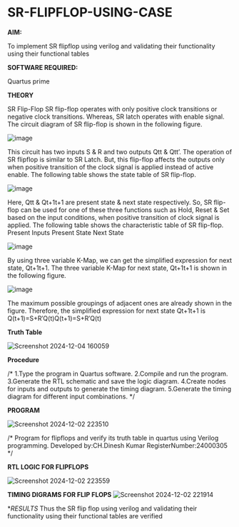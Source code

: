 # SR-FLIPFLOP-USING-CASE

**AIM:**

To implement  SR flipflop using verilog and validating their functionality using their functional tables

**SOFTWARE REQUIRED:**

Quartus prime

**THEORY**

SR Flip-Flop SR flip-flop operates with only positive clock transitions or negative clock transitions. Whereas, SR latch operates with enable signal. The circuit diagram of SR flip-flop is shown in the following figure.

![image](https://github.com/naavaneetha/SR-FLIPFLOP-USING-CASE/assets/154305477/0f710028-ad52-4d3e-9276-8714cf023a25)

 
This circuit has two inputs S & R and two outputs Qtt & Qtt’. The operation of SR flipflop is similar to SR Latch. But, this flip-flop affects the outputs only when positive transition of the clock signal is applied instead of active enable. The following table shows the state table of SR flip-flop.

![image](https://github.com/naavaneetha/SR-FLIPFLOP-USING-CASE/assets/154305477/dabfc4f4-87e3-4cbc-9472-f89ee1b5ed30)

 
Here, Qtt & Qt+1t+1 are present state & next state respectively. So, SR flip-flop can be used for one of these three functions such as Hold, Reset & Set based on the input conditions, when positive transition of clock signal is applied. The following table shows the characteristic table of SR flip-flop. Present Inputs Present State Next State

![image](https://github.com/naavaneetha/SR-FLIPFLOP-USING-CASE/assets/154305477/dd90d16c-aec5-4290-a586-e2346b1e9eb5)

 
By using three variable K-Map, we can get the simplified expression for next state, Qt+1t+1. The three variable K-Map for next state, Qt+1t+1 is shown in the following figure.

![image](https://github.com/naavaneetha/SR-FLIPFLOP-USING-CASE/assets/154305477/473efad6-d70b-4ca7-aeb7-898bbfca319f)

 
The maximum possible groupings of adjacent ones are already shown in the figure. Therefore, the simplified expression for next state Qt+1t+1 is Q(t+1)=S+R′Q(t)Q(t+1)=S+R′Q(t)

**Truth Table**

![Screenshot 2024-12-04 160059](https://github.com/user-attachments/assets/96a53855-6430-4f4a-903e-d4db58f46cc4)


**Procedure**

 /* 1.Type the program in Quartus software. 2.Compile and run the program. 3.Generate
 the RTL schematic and save the logic diagram. 4.Create nodes for inputs and outputs to
 generate the timing diagram. 5.Generate the timing diagram for different input
 combinations. */


**PROGRAM**

![Screenshot 2024-12-02 223510](https://github.com/user-attachments/assets/45aa4a9a-76aa-4998-aab1-51130e707e29)

/* Program for flipflops and verify its truth table in quartus using Verilog programming. Developed by:CH.Dinesh Kumar RegisterNumber:24000305
*/

**RTL LOGIC FOR FLIPFLOPS**

![Screenshot 2024-12-02 223559](https://github.com/user-attachments/assets/95b4dae9-dd5a-4fc7-b9cd-73906c085bf0)


**TIMING DIGRAMS FOR FLIP FLOPS**
![Screenshot 2024-12-02 221914](https://github.com/user-attachments/assets/3681eb63-ef8b-4771-afec-24b3f6af175b)

**RESULTS* Thus the SR flip flop using verilog and validating their functionality using their functional tables are verified 


